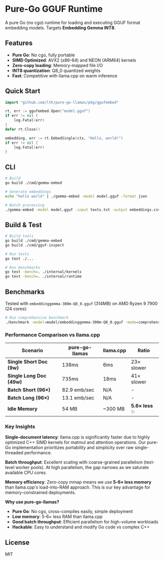# Pure-Go GGUF Runtime

A pure Go (no cgo) runtime for loading and executing GGUF format embedding models. Targets **Embedding Gemma INT8**.

## Features

- **Pure Go**: No cgo, fully portable
- **SIMD Optimized**: AVX2 (x86-64) and NEON (ARM64) kernels
- **Zero-copy loading**: Memory-mapped file I/O
- **INT8 quantization**: Q8_0 quantized weights
- **Fast**: Competitive with llama.cpp on warm inference

## Quick Start

```go
import "github.com/lth/pure-go-llamas/pkg/ggufembed"

rt, err := ggufembed.Open("model.gguf")
if err != nil {
    log.Fatal(err)
}
defer rt.Close()

embedding, err := rt.EmbedSingle(ctx, "Hello, world!")
if err != nil {
    log.Fatal(err)
}
```

## CLI

```bash
# Build
go build ./cmd/gemma-embed

# Generate embeddings
echo "hello world" | ./gemma-embed -model model.gguf -format json

# Batch processing
./gemma-embed -model model.gguf -input texts.txt -output embeddings.csv
```

## Build & Test

```bash
# Build tools
go build ./cmd/gemma-embed
go build ./cmd/gguf-inspect

# Run tests
go test ./...

# Run benchmarks
go test -bench=. ./internal/kernels
go test -bench=. ./internal/runtime
```

## Benchmarks

Tested with `embeddinggemma-300m-Q8_0.gguf` (314MB) on AMD Ryzen 9 7900 (24 cores):

```bash
# Run comprehensive benchmark
./benchmark -model=model/embeddinggemma-300m-Q8_0.gguf -mode=comprehensive
```

### Performance Comparison vs llama.cpp

| Scenario | pure-go-llamas | llama.cpp | Ratio |
|----------|---------------|-----------|-------|
| **Single Short Doc (9w)** | 138ms | 6ms | 23× slower |
| **Single Long Doc (49w)** | 735ms | 18ms | 41× slower |
| **Batch Short (96×)** | 82.9 emb/sec | N/A | - |
| **Batch Long (96×)** | 13.1 emb/sec | N/A | - |
| **Idle Memory** | 54 MB | ~300 MB | **5.6× less** ✨ |

### Key Insights

**Single-document latency**: llama.cpp is significantly faster due to highly optimized C++ SIMD kernels for matmul and attention operations. Our pure-Go implementation prioritizes portability and simplicity over raw single-threaded performance.

**Batch throughput**: Excellent scaling with coarse-grained parallelism (text-level worker pools). At high parallelism, the gap narrows as we saturate available CPU cores.

**Memory efficiency**: Zero-copy mmap means we use **5-6× less memory** than llama.cpp's load-into-RAM approach. This is our key advantage for memory-constrained deployments.

**Why use pure-go-llamas?**
- **Pure Go**: No cgo, cross-compiles easily, simple deployment
- **Low memory**: 5-6× less RAM than llama.cpp
- **Good batch throughput**: Efficient parallelism for high-volume workloads
- **Hackable**: Easy to understand and modify Go code vs complex C++

## License

MIT
